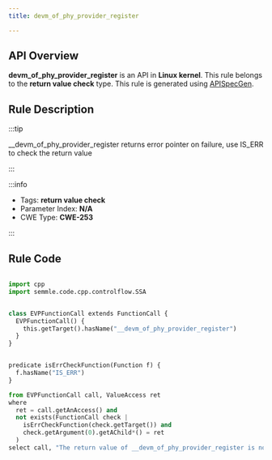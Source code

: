 ```yaml
---
title: devm_of_phy_provider_register

---
```



## API Overview
**devm_of_phy_provider_register** is an API in **Linux kernel**. This rule belongs to the **return value check** type. This rule is generated using [APISpecGen](../../tools/APISpecGen).
## Rule Description

:::tip

__devm_of_phy_provider_register returns error pointer on failure, use IS_ERR to check the return value

:::

:::info

- Tags: **return value check**
- Parameter Index: **N/A**
- CWE Type: **CWE-253**

:::

## Rule Code
```python

import cpp
import semmle.code.cpp.controlflow.SSA


class EVPFunctionCall extends FunctionCall {
  EVPFunctionCall() {
    this.getTarget().hasName("__devm_of_phy_provider_register")
  }
}


predicate isErrCheckFunction(Function f) {
  f.hasName("IS_ERR") 
}

from EVPFunctionCall call, ValueAccess ret
where
  ret = call.getAnAccess() and
  not exists(FunctionCall check |
    isErrCheckFunction(check.getTarget()) and
    check.getArgument(0).getAChild*() = ret
  )
select call, "The return value of __devm_of_phy_provider_register is not checked with IS_ERR."
    
```